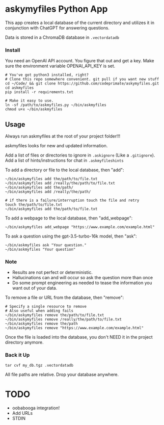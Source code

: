 # askymyfiles Python App

This app creates a local database of the current directory and utilizes it in conjunction with ChatGPT for answering questions.

Data is stored in a ChromaDB database in `.vectordatadb`

### Install

You need an OpenAI API account. You figure that out and get a key.
Make sure the environment variable OPENAI_API_KEY is set.


```
# You've got python3 installed, right?
# Clone this repo somewhere convenient. git pull if you want new stuff
cd ~/Code/ && git clone https://github.com/codeprimate/askymyfiles.git
cd askmyfiles
pip install -r requirements.txt

# Make it easy to use.
ln -sf /path/to/askmyfiles.py ~/bin/askmyfiles
chmod u+x ~/bin/askmyfiles
```

## Usage

Always run askmyfiles at the root of your project folder!!!

askmyfiles looks for new and updated information.

Add a list of files or directories to ignore in `.askignore` (Like a `.gitignore`).
Add a list of hints/instructions for chat in `.askmyfileshints`

To add a directory or file to the local database, then "add":

```
~/bin/askymyfiles add the/path/to/file.txt
~/bin/askymyfiles add /really/the/path/to/file.txt
~/bin/askymyfiles add the/path/
~/bin/askymyfiles add /really/the/path/

# if there is a failure/interruption touch the file and retry
touch the/path/to/file.txt
~/bin/askymyfiles add the/path/to/file.txt
```

To add a webpage to the local database, then "add_webpage":

```
~/bin/askymyfiles add_webpage "https://www.example.com/example.html"
```

To ask a question using the gpt-3.5-turbo-16k model, then "ask":

```
~/bin/askmyfiles ask "Your question."
~/bin/askmyfiles "Your question"
```

### Note
 - Results are not perfect or deterministic.
 - Hallucinations can and will occur so ask the question more than once
 - Do some prompt engineering as needed to tease the information you want out of your data.

To remove a file or URL from the database, then "remove":

```
# Specify a single resource to remove 
# Also useful when adding fails
~/bin/askymyfiles remove the/path/to/file.txt
~/bin/askymyfiles remove /really/the/path/to/file.txt
~/bin/askymyfiles remove the/path
~/bin/askymyfiles remove "https://www.example.com/example.html"
```

Once the file is loaded into the database, you don't NEED it in the project directory anymore.


### Back it Up

```
tar cvf my_db.tgz .vectordatadb
```

All file paths are relative. Drop your database anywhere.

# TODO

- oobabooga integration!
- Add URLs
- STDIN
